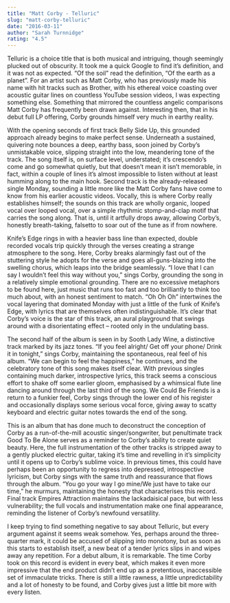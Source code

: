 ```yaml
---
title: "Matt Corby - Telluric"
slug: "matt-corby-telluric"
date: "2016-03-11"
author: "Sarah Turnnidge"
rating: "4.5"
---
```


Telluric is a choice title that is both musical and intriguing, though seemingly plucked out of obscurity. It took me a quick Google to find it’s definition, and it was not as expected. “Of the soil” read the definition, “Of the earth as a planet”. For an artist such as Matt Corby, who has previously made his name with hit tracks such as Brother, with his ethereal voice coasting over acoustic guitar lines on countless YouTube session videos, I was expecting something else. Something that mirrored the countless angelic comparisons Matt Corby has frequently been drawn against. Interesting then, that in his debut full LP offering, Corby grounds himself very much in earthy reality.

With the opening seconds of first track Belly Side Up, this grounded approach already begins to make perfect sense. Underneath a sustained, quivering note bounces a deep, earthy bass, soon joined by Corby’s unmistakable voice, slipping straight into the low, meandering tone of the track. The song itself is, on surface level, understated; it’s crescendo’s come and go somewhat quietly, but that doesn’t mean it isn’t memorable, in fact, within a couple of lines it’s almost impossible to listen without at least humming along to the main hook. Second track is the already-released single Monday, sounding a little more like the Matt Corby fans have come to know from his earlier acoustic videos. Vocally, this is where Corby really establishes himself; the sounds on this track are wholly organic, looped vocal over looped vocal, over a simple rhythmic stomp-and-clap motif that carries the song along. That is, until it artfully drops away, allowing Corby’s, honestly breath-taking, falsetto to soar out of the tune as if from nowhere.

Knife’s Edge rings in with a heavier bass line than expected, double recorded vocals trip quickly through the verses creating a strange atmosphere to the song. Here, Corby breaks alarmingly fast out of the stuttering style he adopts for the verse and goes all-guns-blazing into the swelling chorus, which leaps into the bridge seamlessly. “I love that I can say I wouldn’t feel this way without you,” sings Corby, grounding the song in a relatively simple emotional grounding. There are no excessive metaphors to be found here, just music that runs too fast and too brilliantly to think too much about, with an honest sentiment to match. “Oh Oh Oh” intertwines the vocal layering that dominated Monday with just a little of the funk of Knife’s Edge, with lyrics that are themselves often indistinguishable. It’s clear that Corby’s voice is the star of this track, an aural playground that swings around with a disorientating effect – rooted only in the undulating bass.

The second half of the album is seen in by Sooth Lady Wine, a distinctive track marked by its jazz tones. “If you feel alright/ Get off your phone/ Drink it in tonight,” sings Corby, maintaining the spontaneous, real feel of his album. “We can begin to feel the happiness,” he continues, and the celebratory tone of this song makes itself clear. With previous singles containing much darker, introspective lyrics, this track seems a conscious effort to shake off some earlier gloom, emphasised by a whimsical flute line dancing around through the last third of the song. We Could Be Friends is a return to a funkier feel, Corby sings through the lower end of his register and occasionally displays some serious vocal force, giving away to scatty keyboard and electric guitar notes towards the end of the song.

This is an album that has done much to deconstruct the conception of Corby as a run-of-the-mill acoustic singer/songwriter, but penultimate track Good To Be Alone serves as a reminder to Corby’s ability to create quiet beauty. Here, the full instrumentation of the other tracks is stripped away to a gently plucked electric guitar, taking it’s time and revelling in it’s simplicity until it opens up to Corby’s sublime voice. In previous times, this could have perhaps been an opportunity to regress into depressed, introspective lyricism, but Corby sings with the same truth and reassurance that flows through the album. “You go your way I go mine/We just have to take our time,” he murmurs, maintaining the honesty that characterises this record. Final track Empires Attraction maintains the lackadaisical pace, but with less vulnerability; the full vocals and instrumentation make one final appearance, reminding the listener of Corby’s newfound versatility.

I keep trying to find something negative to say about Telluric, but every argument against it seems weak somehow. Yes, perhaps around the three-quarter mark, it could be accused of slipping into monotony, but as soon as this starts to establish itself, a new beat of a tender lyrics slips in and wipes away any repetition. For a debut album, it is remarkable. The time Corby took on this record is evident in every beat, which makes it even more impressive that the end product didn’t end up as a pretentious, inaccessible set of immaculate tricks. There is still a little rawness, a little unpredictability and a lot of honesty to be found, and Corby gives just a little bit more with every listen.
